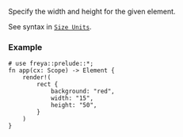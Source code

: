 Specify the width and height for the given element.

See syntax in [`Size Units`](crate::_docs::size_unit).

### Example

```rust, no_run
# use freya::prelude::*;
fn app(cx: Scope) -> Element {
    render!(
        rect {
            background: "red",
            width: "15",
            height: "50",
        }
    )
}
```